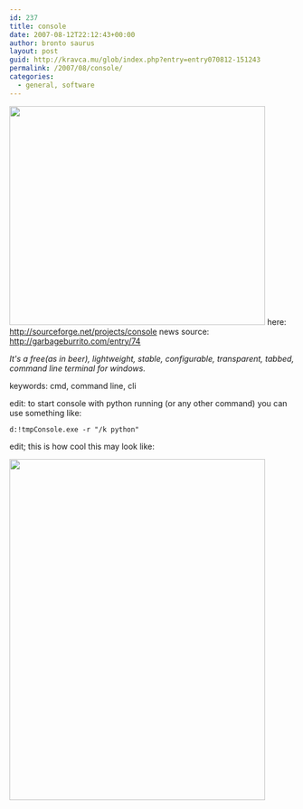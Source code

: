 ```yaml
---
id: 237
title: console
date: 2007-08-12T22:12:43+00:00
author: bronto saurus
layout: post
guid: http://kravca.mu/glob/index.php?entry=entry070812-151243
permalink: /2007/08/console/
categories:
  - general, software
---
```

<img src="/images/console.png" width="452" height="387" border="0" alt="" />  
here: <a href="http://sourceforge.net/projects/console" target="_blank" >http://sourceforge.net/projects/console</a>  
news source: <a href="http://garbageburrito.com/entry/74" target="_blank" >http://garbageburrito.com/entry/74</a>

_It's a free(as in beer), lightweight, stable, configurable, transparent, tabbed, command line terminal for windows._

keywords: cmd, command line, cli

edit: to start console with python running (or any other command) you can use something like:

`d:!tmpConsole.exe -r "/k python"`

edit; this is how cool this may look like:

<img src="/images/console_rusty.jpg" width="452" height="603" border="0" alt="" />